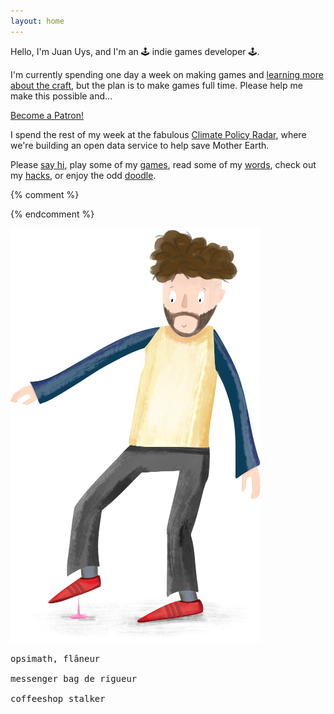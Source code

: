 ```yaml
---
layout: home
---
```



Hello, I'm <span title="pronounced like the French *Jean*">Juan</span> Uys, and I'm an 🕹️ indie games developer 🕹️.

I'm currently spending one day a week on making games and [learning more about the craft](masters), but the plan is to make games full time. Please help me make this possible and...

<a href="https://www.patreon.com/bePatron?u=50212350" data-patreon-widget-type="become-patron-button">Become a Patron!</a><script async src="https://c6.patreon.com/becomePatronButton.bundle.js"></script>

I spend the rest of my week at the fabulous [Climate Policy Radar](https://climatepolicyradar.org/), where we're building an open data service to help save Mother Earth.

Please [say hi](about), play some of my [games](games), read some of my [words](blog), check out my [hacks](made), or enjoy the odd [doodle](doodles).


{% comment %}
<!-- ![Life is... stepping in gum. On a hot day.](/assets/doodles/original/2020-06-17-me.png) -->
<!-- <img src="/assets/index/2020-06-17-me.png" alt="Life is... stepping in gum. On a hot day." width="400"/> -->
{% endcomment %}

![Life is... stepping in gum. On a hot day.](/assets/index/2020-06-17-me.png)


<pre>
opsimath, flâneur

messenger bag de rigueur

coffeeshop stalker
</pre>
